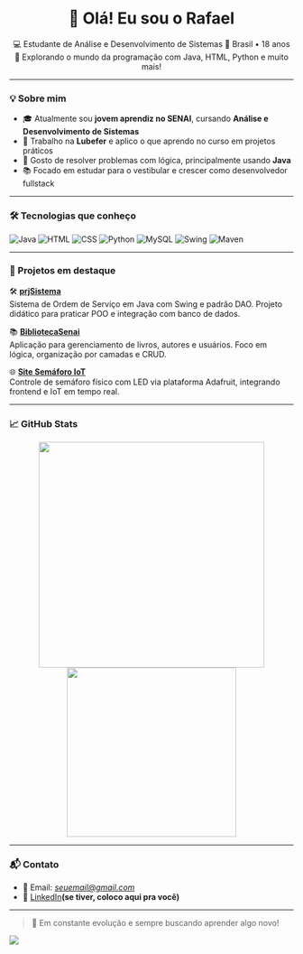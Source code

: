 <h1 align="center">👋 Olá! Eu sou o Rafael</h1>

<p align="center">
  💻 Estudante de Análise e Desenvolvimento de Sistemas  
  📍 Brasil • 18 anos  
  🚀 Explorando o mundo da programação com Java, HTML, Python e muito mais!
</p>

---

### 💡 Sobre mim

- 🎓 Atualmente sou **jovem aprendiz no SENAI**, cursando **Análise e Desenvolvimento de Sistemas**
- 💼 Trabalho na **Lubefer** e aplico o que aprendo no curso em projetos práticos
- 🧠 Gosto de resolver problemas com lógica, principalmente usando **Java**
- 📚 Focado em estudar para o vestibular e crescer como desenvolvedor fullstack

---

### 🛠️ Tecnologias que conheço

![Java](https://img.shields.io/badge/Java-ED8B00?style=flat&logo=java&logoColor=white)
![HTML](https://img.shields.io/badge/HTML5-E34F26?style=flat&logo=html5&logoColor=white)
![CSS](https://img.shields.io/badge/CSS3-1572B6?style=flat&logo=css3&logoColor=white)
![Python](https://img.shields.io/badge/Python-3776AB?style=flat&logo=python&logoColor=white)
![MySQL](https://img.shields.io/badge/MySQL-005C84?style=flat&logo=mysql&logoColor=white)
![Swing](https://img.shields.io/badge/Swing-A8B9CC?style=flat&logo=java&logoColor=white)
![Maven](https://img.shields.io/badge/Maven-C71A36?style=flat&logo=apachemaven&logoColor=white)

---

### 📂 Projetos em destaque

🛠️ **[prjSistema](https://github.com/rafatrilhaf/prjSistema)**  
Sistema de Ordem de Serviço em Java com Swing e padrão DAO. Projeto didático para praticar POO e integração com banco de dados.

📚 **[BibliotecaSenai](https://github.com/rafatrilhaf/BibliotecaSenai)**  
Aplicação para gerenciamento de livros, autores e usuários. Foco em lógica, organização por camadas e CRUD.

🌐 **[Site Semáforo IoT](https://github.com/rafatrilhaf/semaforo-iot)**  
Controle de semáforo físico com LED via plataforma Adafruit, integrando frontend e IoT em tempo real.

---

### 📈 GitHub Stats

<p align="center">
  <img src="https://github-readme-stats.vercel.app/api?username=rafatrilhaf&show_icons=true&theme=dracula" width="400">
  <img src="https://github-readme-stats.vercel.app/api/top-langs/?username=rafatrilhaf&layout=compact&theme=dracula" width="300">
</p>

---

### 📬 Contato

- 📧 Email: *seuemail@gmail.com*  
- 💼 [LinkedIn](https://www.linkedin.com/in/)**(se tiver, coloco aqui pra você)**  

---

> 🎯 Em constante evolução e sempre buscando aprender algo novo!

<img src="https://media.giphy.com/media/11oPgaPT7R4Wze/giphy.gif?cid=ecf05e47nu02u2nb4xd87qu3s19sjvhh2y8k97zqmwg1s8mx&ep=v1_gifs_search&rid=giphy.gif&ct=g">
